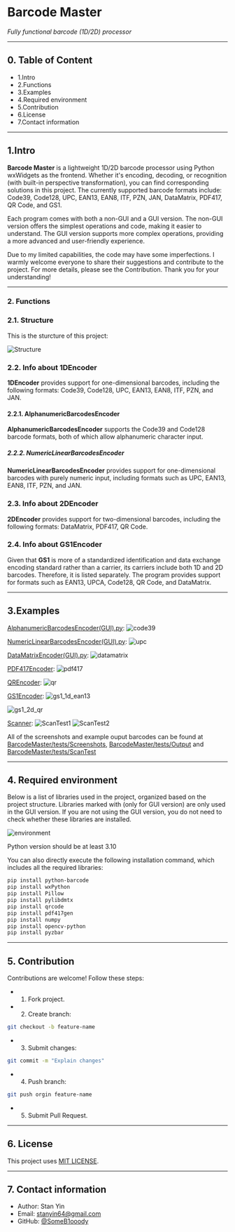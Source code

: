 
# Barcode Master
*Fully functional barcode (1D/2D) processor*

---
## 0. Table of Content
- 1.Intro
- 2.Functions
- 3.Examples
- 4.Required environment
- 5.Contribution
- 6.License
- 7.Contact information

---
## 1.Intro

**Barcode Master** is a lightweight 1D/2D barcode processor using Python wxWidgets as the frontend. Whether it's encoding, decoding, or recognition (with built-in perspective transformation), you can find corresponding solutions in this project. The currently supported barcode formats include: Code39, Code128, UPC, EAN13, EAN8, ITF, PZN, JAN, DataMatrix, PDF417, QR Code, and GS1.

Each program comes with both a non-GUI and a GUI version. The non-GUI version offers the simplest operations and code, making it easier to understand. The GUI version supports more complex operations, providing a more advanced and user-friendly experience.

Due to my limited capabilities, the code may have some imperfections. I warmly welcome everyone to share their suggestions and contribute to the project. For more details, please see the  Contribution. Thank you for your understanding!

---
### 2. Functions

### 2.1. Structure

This is the sturcture of this project:

![Structure](https://github.com/user-attachments/assets/a4f7dab6-1c17-4f03-aaae-1ec70961064c)

### 2.2. Info about 1DEncoder
**1DEncoder** provides support for one-dimensional barcodes, including the following formats: Code39, Code128, UPC, EAN13, EAN8, ITF, PZN, and JAN.

#### 2.2.1. AlphanumericBarcodesEncoder
**AlphanumericBarcodesEncoder** supports the Code39 and Code128 barcode formats, both of which allow alphanumeric character input.

##### 2.2.2. NumericLinearBarcodesEncoder
**NumericLinearBarcodesEncoder** provides support for one-dimensional barcodes with purely numeric input, including formats such as UPC, EAN13, EAN8, ITF, PZN, and JAN.

### 2.3. Info about 2DEncoder
**2DEncoder** provides support for two-dimensional barcodes, including the following formats: DataMatrix, PDF417, QR Code.

### 2.4. Info about GS1Encoder
Given that **GS1** is more of a standardized identification and data exchange encoding standard rather than a carrier, its carriers include both 1D and 2D barcodes. Therefore, it is listed separately. The program provides support for formats such as EAN13, UPCA, Code128, QR Code, and DataMatrix.

---
## 3.Examples

 [AlphanumericBarcodesEncoder(GUI).py](https://github.com/SomeB1oody/BarcodeMaster/blob/main/src/Encoder/1DEncoder/AlphanumericBarcodesEncoder/AlphanumericBarcodesEncoder(GUI).py):
![code39](https://github.com/user-attachments/assets/23ca7626-abd8-4d6e-b36c-76b2ed578c08)



[NumericLinearBarcodesEncoder(GUI).py](https://github.com/SomeB1oody/BarcodeMaster/blob/main/src/Encoder/1DEncoder/NumericLinearBarcodesEncoder/NumericLinearBarcodesEncoder(GUI).py):
![upc](https://github.com/user-attachments/assets/0b03af3a-e4df-4f81-96ea-8518385e7c49)


 [DataMatrixEncoder(GUI).py](https://github.com/SomeB1oody/BarcodeMaster/blob/main/src/Encoder/2DCodeEncoder/DataMatrixEncoder/DataMatrixEncoder(GUI).py):
![datamatrix](https://github.com/user-attachments/assets/5c4abb14-4f14-494f-8a64-bec9db1d445a)


 [PDF417Encoder](https://github.com/SomeB1oody/BarcodeMaster/tree/main/src/Encoder/2DCodeEncoder/PDF417Encoder):
![pdf417](https://github.com/user-attachments/assets/70e44b17-cdf1-4551-b038-27af2e64fe07)


[QREncoder](https://github.com/SomeB1oody/BarcodeMaster/tree/main/src/Encoder/2DCodeEncoder/QREncoder):
![qr](https://github.com/user-attachments/assets/143ab5a3-4c1f-4f20-bdce-4d0a371402f0)


 [GS1Encoder](https://github.com/SomeB1oody/BarcodeMaster/tree/main/src/Encoder/GS1Encoder):
![gs1_1d_ean13](https://github.com/user-attachments/assets/904c119c-1923-49d3-aff8-6966cda08c68)

![gs1_2d_qr](https://github.com/user-attachments/assets/8aa1014e-76b4-421f-be0b-61f66fe2da03)


 [Scanner](https://github.com/SomeB1oody/BarcodeMaster/tree/main/src/Scanner):
![ScanTest1](https://github.com/user-attachments/assets/f93ec4bd-219f-4cc0-b284-173ba627393f)
![ScanTest2](https://github.com/user-attachments/assets/4fca16b6-eec1-48de-ad8b-7d8bdfeb6d98)


All of the screenshots and example ouput barcodes can be found at [BarcodeMaster/tests/Screenshots](https://github.com/SomeB1oody/BarcodeMaster/tree/main/tests/Screenshots), [BarcodeMaster/tests/Output](https://github.com/SomeB1oody/BarcodeMaster/tree/main/tests/Output) and [BarcodeMaster/tests/ScanTest](https://github.com/SomeB1oody/BarcodeMaster/tree/main/tests/ScanTest)


---
## 4. Required environment

Below is a list of libraries used in the project, organized based on the project structure. Libraries marked with (only for GUI version) are only used in the GUI version. If you are not using the GUI version, you do not need to check whether these libraries are installed.

![environment](https://github.com/user-attachments/assets/4b3fd6f9-889b-4928-94df-04a3002a1578)


Python version should be at least 3.10

You can also directly execute the following installation command, which includes all the required libraries:
```bash
pip install python-barcode
pip install wxPython
pip install Pillow
pip install pylibdmtx
pip install qrcode
pip install pdf417gen
pip install numpy
pip install opencv-python
pip install pyzbar
```
---
## 5. Contribution

Contributions are welcome! Follow these steps:
 - 1. Fork project.
 - 2. Create branch:
 ```bash
 git checkout -b feature-name
```
- 3. Submit changes:
```bash
git commit -m "Explain changes"
```
- 4. Push branch:
```bash
git push orgin feature-name
```
- 5. Submit Pull Request.
---
## 6. License

This project uses [MIT LICENSE](https://github.com/SomeB1oody/BarcodeMaster/blob/main/LICENSE.md).

---
## 7. Contact information

- Author: Stan Yin
- Email: stanyin64@gmail.com
- GitHub: [@SomeB1ooody](https://github.com/SomeB1oody)
